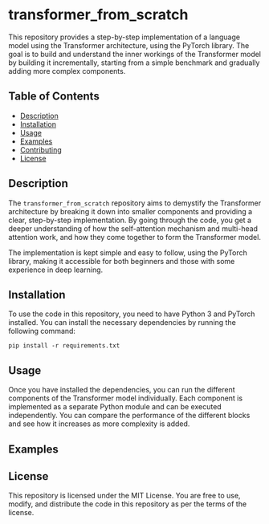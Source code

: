 # transformer_from_scratch

This repository provides a step-by-step implementation of a language model using the Transformer architecture, using the PyTorch library. The goal is to build and understand the inner workings of the Transformer model by building it incrementally, starting from a simple benchmark and gradually adding more complex components.

## Table of Contents

- [Description](#description)
- [Installation](#installation)
- [Usage](#usage)
- [Examples](#examples)
- [Contributing](#contributing)
- [License](#license)

## Description

The `transformer_from_scratch` repository aims to demystify the Transformer architecture by breaking it down into smaller components and providing a clear, step-by-step implementation. By going through the code, you get a deeper understanding of how the self-attention mechanism and multi-head attention work, and how they come together to form the Transformer model.

The implementation is kept simple and easy to follow, using the PyTorch library, making it accessible for both beginners and those with some experience in deep learning.

## Installation

To use the code in this repository, you need to have Python 3 and PyTorch installed. You can install the necessary dependencies by running the following command:
```shell
pip install -r requirements.txt
```

## Usage

Once you have installed the dependencies, you can run the different components of the Transformer model individually. Each component is implemented as a separate Python module and can be executed independently. You can compare the performance of the different blocks and see how it increases as more complexity is added.

## Examples

## License
This repository is licensed under the MIT License. You are free to use, modify, and distribute the code in this repository as per the terms of the license.
